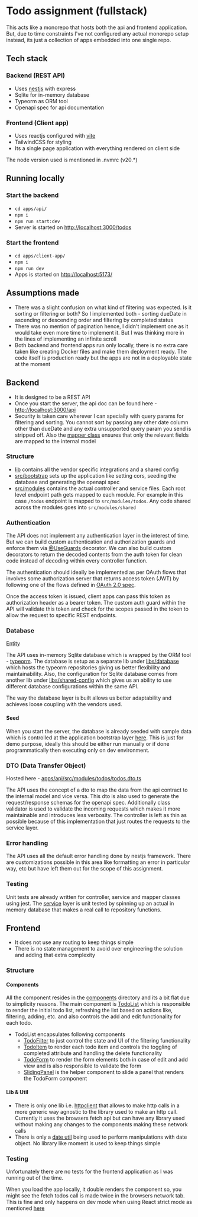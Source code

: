 # Todo assignment (fullstack)

This acts like a monorepo that hosts both the api and frontend application. But, due to time constraints I've not configured any actual monorepo setup instead, its just a collection of apps embedded into one single repo.

## Tech stack
### Backend (REST API)
- Uses [nestjs](https://nestjs.com/) with express
- Sqlite for in-memory database
- Typeorm as ORM tool
- Openapi spec for api documentation

### Frontend (Client app)
- Uses reactjs configured with [vite](https://vitejs.dev/)
- TailwindCSS for styling
- Its a single page application with everything rendered on client side

The node version used is mentioned in .nvmrc (v20.*)

## Running locally
### Start the backend
- `cd apps/api/`
- `npm i`
- `npm run start:dev`
- Server is started on [http://localhost:3000/todos](http://localhost:3000/todos)

### Start the frontend
- `cd apps/client-app/`
- `npm i`
- `npm run dev`
- Apps is started on [http://localhost:5173/](http://localhost:5173/)

## Assumptions made
- There was a slight confusion on what kind of filtering was expected. Is it sorting or filtering or both? So I implemented both - sorting dueDate in ascending or descending order and filtering by completed status
- There was no mention of pagination hence, I didn't implement one as it would take even more time to implement it. But I was thinking more in the lines of implementing an infinite scroll
- Both backend and frontend apps run only locally, there is no extra care taken like creating Docker files and make them deployment ready. The code itself is production ready but the apps are not in a deployable state at the moment

## Backend
- It is designed to be a REST API
- Once you start the server, the api doc can be found here - [http://localhost:3000/api](http://localhost:3000/api)
- Security is taken care wherever I can specially with query params for filtering and sorting. You cannot sort by passing any other date column other than dueDate and any extra unsupported query param you send is stripped off. Also the [mapper class](apps/api/src/modules/todos/todos.mapper.ts) ensures that only the relevant fields are mapped to the internal model

### Structure
- [lib](apps/api/libs) contains all the vendor specific integrations and a shared config
- [src/bootstrap](apps/api/src/bootstrap) sets up the application like setting cors, seeding the database and generating the openapi spec
- [src/modules](apps/api/src/modules) contains the actual controller and service files. Each root level endpoint path gets mapped to each module. For example in this case `/todos` endpoint is mapped to `src/modules/todos`. Any code shared across the modules goes into `src/modules/shared`

### Authentication
The API does not implement any authentication layer in the interest of time. But we can build custom authentication and authorization guards and enforce them via [@UseGuards](https://docs.nestjs.com/guards) decorator. We can also build custom decorators to return the decoded contents from the auth token for clean code instead of decoding within every controller function.

The authentication should ideally be implemented as per OAuth flows that involves some authorization server that returns access token (JWT) by following one of the flows defined in [OAuth 2.0 spec](https://oauth.net/2/).

Once the access token is issued, client apps can pass this token as authorization header as a bearer token. The custom auth guard within the API will validate this token and check for the scopes passed in the token to allow the request to specific REST endpoints.

### Database
[Entity](apps/api/libs/database/src/entities/todo.entity.ts)

The API uses in-memory Sqlite database which is wrapped by the ORM tool - [typeorm](https://typeorm.io/). The database is setup as a separate lib under [libs/database](apps/api/libs/database) which hosts the typeorm repositories giving us better flexibility and maintainability. Also, the configuration for Sqlite database comes from another lib under [libs/shared-config](apps/api/libs/shared-config) which gives us an ability to use different database configurations within the same API.

The way the database layer is built allows us better adaptability and achieves loose coupling with the vendors used.

#### Seed
When you start the server, the database is already seeded with sample data which is controlled at the application bootstrap layer [here](apps/api/src/bootstrap/seed.ts). This is just for demo purpose, ideally this should be either run manually or if done programmatically then executing only on dev environment.

### DTO (Data Transfer Object)
Hosted here - [apps/api/src/modules/todos/todos.dto.ts](apps/api/src/modules/todos/todos.dto.ts)

The API uses the concept of a dto to map the data from the api contract to the internal model and vice versa. This dto is also used to generate the request/response schemas for the openapi spec. Additionally class validator is used to validate the incoming requests which makes it more maintainable and introduces less verbosity. The controller is left as thin as possible because of this implementation that just routes the requests to the service layer.

### Error handling
The API uses all the default error handling done by nestjs framework. There are customizations possible in this area like formatting an error in particular way, etc but have left them out for the scope of this assignment.

### Testing
Unit tests are already written for controller, service and mapper classes using jest. The [service](api/src/modules/todos/todos.service.spec.ts) layer is unit tested by spinning up an actual in memory database that makes a real call to repository functions.

## Frontend
- It does not use any routing to keep things simple
- There is no state management to avoid over engineering the solution and adding that extra complexity

### Structure
#### Components
All the component resides in the [components](apps/client-app/src/components) directory and its a bit flat due to simplicity reasons. The main component is [TodoList](apps/client-app/src/components/TodoList.tsx) which is responsible to render the initial todo list, refreshing the list based on actions like, filtering, adding, etc. and also controls the add and edit functionality for each todo.
- TodoList encapsulates following components
    - [TodoFilter](apps/client-app/src/components/TodoFilter.tsx) to just control the state and UI of the filtering functionality
    - [TodoItem](apps/client-app/src/components/TodoItem.tsx) to render each todo item and controls the toggling of completed attribute and handling the delete functionality
    - [TodoForm](apps/client-app/src/components/TodoForm.tsx) to render the form elements both in case of edit and add view and is also responsible to validate the form
    - [SlidingPanel](apps/client-app/src/components/SlidingPanel.tsx) is the helper component to slide a panel that renders the TodoForm component

#### Lib & Util
- There is only one lib i.e. [httpclient](apps/client-app/src/lib/httpclient.ts) that allows to make http calls in a more generic way agnostic to the library used to make an http call. Currently it uses the browsers fetch api but can have any library used without making any changes to the components making these network calls
- There is only a [date util](apps/client-app/src/util/date.util.ts) being used to perform manipulations with date object. No library like moment is used to keep things simple

### Testing
Unfortunately there are no tests for the frontend application as I was running out of the time.

When you load the app locally, it double renders the component so, you might see the fetch todos call is made twice in the browsers network tab. This is fine and only happens on dev mode when using React strict mode as mentioned [here](https://react.dev/reference/react/StrictMode#fixing-bugs-found-by-double-rendering-in-development)
